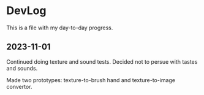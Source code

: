 # DevLog

This is a file with my day-to-day progress.

## 2023-11-01

Continued doing texture and sound tests. Decided not to persue with tastes and sounds.

Made two prototypes: texture-to-brush hand and texture-to-image convertor.

